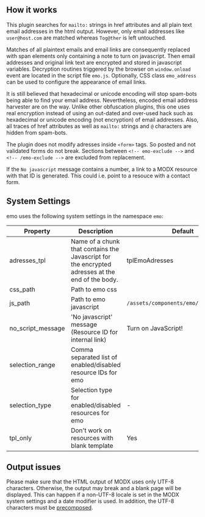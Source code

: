 ## How it works

This plugin searches for `mailto:` strings in href attributes and all plain text
email addresses in the html output. However, only email addresses like
`user@host.com` are matched whereas `Tog@ther` is left untouched.

Matches of all plaintext emails and email links are consequently replaced with
span elements only containing a note to turn on javascript. Then email addresses
and original link text are encrypted and stored in javascript variables.
Decryption routines triggered by the browser on `window.onload` event are
located in the script file `emo.js`. Optionally, CSS class `emo_address` can be
used to configure the appearance of email links.

It is still believed that hexadecimal or unicode encoding will stop spam-bots
being able to find your email address. Nevertheless, encoded email address
harvester are on the way. Unlike other obfuscation plugins, this one uses real
encryption instead of using an out-dated and over-used hack such as hexadecimal
or unicode encoding (not encryption) of email addresses. Also, all traces of
href attributes as well as `mailto:` strings and `@` characters are hidden from
spam-bots.

The plugin does not modify adresses inside `<form>` tags. So posted and not
validated forms do not break. Sections between  `<!-- emo-exclude -->` and
`<!-- /emo-exclude -->` are excluded from replacement.

If the `No javascript` message contains a number, a link to a MODX resource with
that ID is generated. This could i.e. point to a resouce with a contact form.

## System Settings

emo uses the following system settings in the namespace `emo`:
   
| Property          | Description                                                                                     | Default                                |
|-------------------|-------------------------------------------------------------------------------------------------|----------------------------------------|
| adresses_tpl      | Name of a chunk that contains the Javascript for the encrypted adresses at the end of the body. | tplEmoAdresses                         |
| css_path          | Path to emo css                                                                                 |                                        |
| js_path           | Path to emo javascript                                                                          | `/assets/components/emo/js/emo.min.js` |
| no_script_message | 'No javascript' message (Resource ID for internal link)                                         | Turn on JavaScript!                    |
| selection_range   | Comma separated list of enabled/disabled resource IDs for emo                                   |                                        |
| selection_type    | Selection type for enabled/disabled resources for emo                                           | -                                      |
| tpl_only          | Don't work on resources with blank template                                                     | Yes                                    |

## Output issues

Please make sure that the HTML output of MODX uses only UTF-8 characters.
Otherwise, the output may break and a blank page will be displayed. This can
happen if a non-UTF-8 locale is set in the MODX system settings and a date
modifier is used. In addition, the UTF-8 characters must be
[precomposed](https://en.wikipedia.org/wiki/Precomposed_character).
